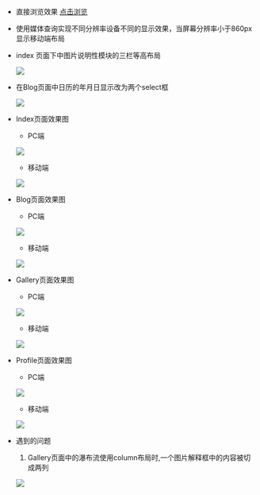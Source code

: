 - 直接浏览效果 [点击浏览](http://htmlpreview.github.com/?https://github.com/EPSON-LEE/ND-FE-Intern-2017/blob/master/basic/MyBlog/index.html)


- 使用媒体查询实现不同分辨率设备不同的显示效果，当屏幕分辨率小于860px显示移动端布局

- index 页面下中图片说明性模块的三栏等高布局

    ![](./model/materia/01.png)

- 在Blog页面中日历的年月日显示改为两个select框

	![](./model/materia/02.png)

- Index页面效果图

	- PC端
	
	![](./model/sketch/index.png)

	- 移动端

	![](./model/sketch/index-mobile.png)


- Blog页面效果图

	- PC端
	
	![](./model/sketch/blog.png)

	- 移动端

	![](./model/sketch/blog-mobile.png)


- Gallery页面效果图

	- PC端
	
	![](./model/sketch/gallery.png)

	- 移动端

	![](./model/sketch/gallery-mobile.png)


- Profile页面效果图

	- PC端
	
	![](./model/sketch/profile.png)

	- 移动端

	![](./model/sketch/profile-mobile.png)


- 遇到的问题
	
	1. Gallery页面中的瀑布流使用column布局时,一个图片解释框中的内容被切成两列
	
	![](./model/materia/03.png)


	